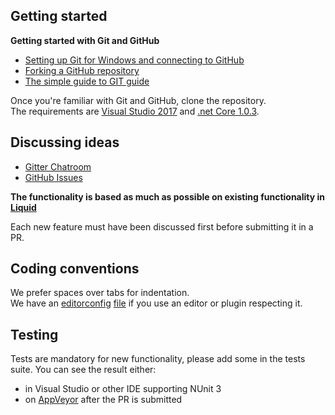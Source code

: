 ## Getting started

**Getting started with Git and GitHub**

 * [Setting up Git for Windows and connecting to GitHub](http://help.github.com/win-set-up-git/)
 * [Forking a GitHub repository](http://help.github.com/fork-a-repo/)
 * [The simple guide to GIT guide](http://rogerdudler.github.com/git-guide/)

Once you're familiar with Git and GitHub, clone the repository.  
The requirements are [Visual Studio 2017](https://www.visualstudio.com/) and [.net Core 1.0.3](https://www.microsoft.com/net/download/core#/sdk).

## Discussing ideas 

* [Gitter Chatroom](https://gitter.im/dotliquid/dotliquid)
* [GitHub Issues](https://github.com/dotliquid/dotliquid/issues/new)

**The functionality is based as much as possible on existing functionality in [Liquid](https://shopify.github.io/liquid/)**

Each new feature must have been discussed first before submitting it in a PR.

## Coding conventions

We prefer spaces over tabs for indentation.  
We have an [editorconfig](http://EditorConfig.org) [file](./.editorconfig) if you use an editor or plugin respecting it.

## Testing

Tests are mandatory for new functionality, please add some in the tests suite.
You can see the result either:
- in Visual Studio or other IDE supporting NUnit 3
- on [AppVeyor](https://ci.appveyor.com/project/tgjones/dotliquid) after the PR is submitted
